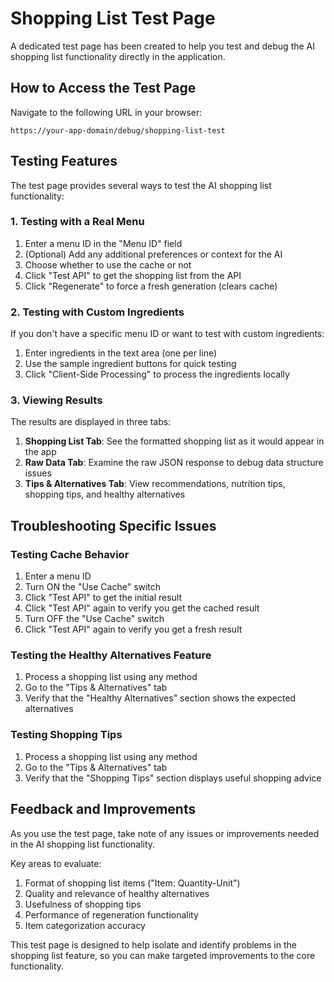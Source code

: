 # Shopping List Test Page

A dedicated test page has been created to help you test and debug the AI shopping list functionality directly in the application.

## How to Access the Test Page

Navigate to the following URL in your browser:

```
https://your-app-domain/debug/shopping-list-test
```

## Testing Features

The test page provides several ways to test the AI shopping list functionality:

### 1. Testing with a Real Menu

1. Enter a menu ID in the "Menu ID" field
2. (Optional) Add any additional preferences or context for the AI
3. Choose whether to use the cache or not
4. Click "Test API" to get the shopping list from the API
5. Click "Regenerate" to force a fresh generation (clears cache)

### 2. Testing with Custom Ingredients

If you don't have a specific menu ID or want to test with custom ingredients:

1. Enter ingredients in the text area (one per line)
2. Use the sample ingredient buttons for quick testing
3. Click "Client-Side Processing" to process the ingredients locally

### 3. Viewing Results

The results are displayed in three tabs:

1. **Shopping List Tab**: See the formatted shopping list as it would appear in the app
2. **Raw Data Tab**: Examine the raw JSON response to debug data structure issues
3. **Tips & Alternatives Tab**: View recommendations, nutrition tips, shopping tips, and healthy alternatives

## Troubleshooting Specific Issues

### Testing Cache Behavior

1. Enter a menu ID
2. Turn ON the "Use Cache" switch
3. Click "Test API" to get the initial result
4. Click "Test API" again to verify you get the cached result
5. Turn OFF the "Use Cache" switch
6. Click "Test API" again to verify you get a fresh result

### Testing the Healthy Alternatives Feature

1. Process a shopping list using any method
2. Go to the "Tips & Alternatives" tab
3. Verify that the "Healthy Alternatives" section shows the expected alternatives

### Testing Shopping Tips

1. Process a shopping list using any method
2. Go to the "Tips & Alternatives" tab
3. Verify that the "Shopping Tips" section displays useful shopping advice

## Feedback and Improvements

As you use the test page, take note of any issues or improvements needed in the AI shopping list functionality.

Key areas to evaluate:

1. Format of shopping list items ("Item: Quantity-Unit")
2. Quality and relevance of healthy alternatives
3. Usefulness of shopping tips
4. Performance of regeneration functionality
5. Item categorization accuracy

This test page is designed to help isolate and identify problems in the shopping list feature, so you can make targeted improvements to the core functionality.